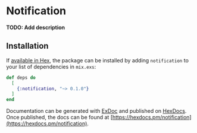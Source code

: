 # Notification

**TODO: Add description**

## Installation

If [available in Hex](https://hex.pm/docs/publish), the package can be installed
by adding `notification` to your list of dependencies in `mix.exs`:

```elixir
def deps do
  [
    {:notification, "~> 0.1.0"}
  ]
end
```

Documentation can be generated with [ExDoc](https://github.com/elixir-lang/ex_doc)
and published on [HexDocs](https://hexdocs.pm). Once published, the docs can
be found at [https://hexdocs.pm/notification](https://hexdocs.pm/notification).

